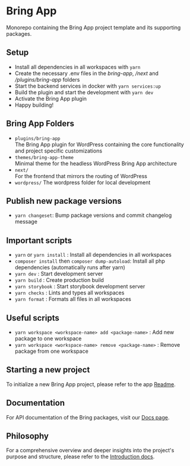 # Bring App

Monorepo containing the Bring App project template and its supporting packages.

## Setup

-   Install all dependencies in all workspaces with `yarn`
-   Create the necessary .env files in the _bring-app_, _/next_ and _/plugins/bring-app_ folders
-   Start the backend services in docker with `yarn services:up`
-   Build the plugin and start the development with `yarn dev`
-   Activate the Bring App plugin
-   Happy building!

## Bring App Folders

-   `plugins/bring-app`  
    The Bring App plugin for WordPress containing the core functionality and project specific customizations
-   `themes/bring-app-theme`  
    Minimal theme for the headless WordPress Bring App architecture
-   `next/`  
    For the frontend that mirrors the routing of WordPress
-   `wordpress/`
    The wordpress folder for local development

## Publish new package versions

-   `yarn changeset`: Bump package versions and commit changelog message

## Important scripts

-   `yarn` or `yarn install` : Install all dependencies in all workspaces
-   `composer install` then `composer dump-autoload`: Install all php dependencies (automatically runs after yarn)
-   `yarn dev` : Start development server
-   `yarn build` : Create production build
-   `yarn storybook` : Start storybook development server
-   `yarn checks` : Lints and types all workspaces
-   `yarn format` : Formats all files in all workspaces

## Useful scripts

-   `yarn workspace <workspace-name> add <package-name>` : Add new package to one workspace
-   `yarn workspace <workspace-name> remove <package-name>` : Remove package from one workspace

## Starting a new project

To initialize a new Bring App project, please refer to the app [Readme](apps/bring-app/README.md).

## Documentation

For API documentation of the Bring packages, visit our [Docs page](https://bring-app-docs.vercel.app/).

## Philosophy

For a comprehensive overview and deeper insights into the project's purpose and structure, please refer to the [Introduction docs](docs/intro.md).
